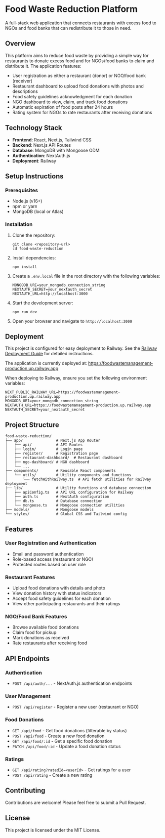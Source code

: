 # Food Waste Reduction Platform

A full-stack web application that connects restaurants with excess food to NGOs and food banks that can redistribute it to those in need.

## Overview

This platform aims to reduce food waste by providing a simple way for restaurants to donate excess food and for NGOs/food banks to claim and distribute it. The application features:

- User registration as either a restaurant (donor) or NGO/food bank (receiver)
- Restaurant dashboard to upload food donations with photos and descriptions
- Food safety guidelines acknowledgment for each donation
- NGO dashboard to view, claim, and track food donations
- Automatic expiration of food posts after 24 hours
- Rating system for NGOs to rate restaurants after receiving donations

## Technology Stack

- **Frontend**: React, Next.js, Tailwind CSS
- **Backend**: Next.js API Routes
- **Database**: MongoDB with Mongoose ODM
- **Authentication**: NextAuth.js
- **Deployment**: Railway

## Setup Instructions

### Prerequisites

- Node.js (v16+)
- npm or yarn
- MongoDB (local or Atlas)

### Installation

1. Clone the repository:
   ```
   git clone <repository-url>
   cd food-waste-reduction
   ```

2. Install dependencies:
   ```
   npm install
   ```

3. Create a `.env.local` file in the root directory with the following variables:
   ```
   MONGODB_URI=your_mongodb_connection_string
   NEXTAUTH_SECRET=your_nextauth_secret
   NEXTAUTH_URL=http://localhost:3000
   ```

4. Start the development server:
   ```
   npm run dev
   ```

5. Open your browser and navigate to `http://localhost:3000`

## Deployment

This project is configured for easy deployment to Railway. See the [Railway Deployment Guide](./RAILWAY_DEPLOYMENT.md) for detailed instructions.

The application is currently deployed at: https://foodwastemanagement-production.up.railway.app

When deploying to Railway, ensure you set the following environment variables:

```
NEXT_PUBLIC_RAILWAY_URL=https://foodwastemanagement-production.up.railway.app
MONGODB_URI=your_mongodb_connection_string
NEXTAUTH_URL=https://foodwastemanagement-production.up.railway.app
NEXTAUTH_SECRET=your_nextauth_secret
```

## Project Structure

```
food-waste-reduction/
├── app/               # Next.js App Router
│   ├── api/           # API Routes
│   ├── login/         # Login page
│   ├── register/      # Registration page
│   ├── restaurant-dashboard/  # Restaurant dashboard
│   ├── ngo-dashboard/ # NGO dashboard
│   └── ...
├── components/        # Reusable React components
│   └── utils/         # Utility components and functions
│       └── fetchWithRailway.ts  # API fetch utilities for Railway deployment
├── lib/               # Utility functions and database connection
│   ├── apiConfig.ts   # API URL configuration for Railway
│   ├── auth.ts        # NextAuth configuration
│   ├── db.ts          # Database connection
│   └── mongoose.ts    # Mongoose connection utilities
├── models/            # Mongoose models
└── styles/            # Global CSS and Tailwind config
```

## Features

### User Registration and Authentication

- Email and password authentication
- Role-based access (restaurant or NGO)
- Protected routes based on user role

### Restaurant Features

- Upload food donations with details and photo
- View donation history with status indicators
- Accept food safety guidelines for each donation
- View other participating restaurants and their ratings

### NGO/Food Bank Features

- Browse available food donations
- Claim food for pickup
- Mark donations as received
- Rate restaurants after receiving food

## API Endpoints

### Authentication
- `POST /api/auth/...` - NextAuth.js authentication endpoints

### User Management
- `POST /api/register` - Register a new user (restaurant or NGO)

### Food Donations
- `GET /api/food` - Get food donations (filterable by status)
- `POST /api/food` - Create a new food donation
- `GET /api/food/:id` - Get a specific food donation
- `PATCH /api/food/:id` - Update a food donation status

### Ratings
- `GET /api/rating?ratedId=<userId>` - Get ratings for a user
- `POST /api/rating` - Create a new rating

## Contributing

Contributions are welcome! Please feel free to submit a Pull Request.

## License

This project is licensed under the MIT License. 